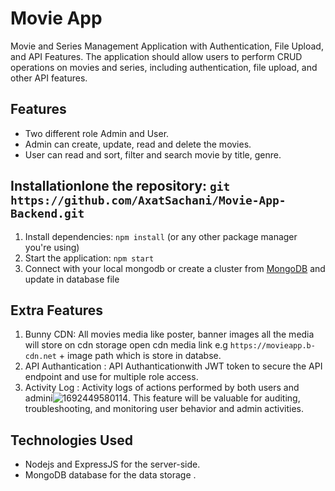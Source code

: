# Movie App

Movie and Series Management Application with Authentication, File Upload, and
API Features. The application should allow users to perform CRUD operations on movies and
series, including authentication, file upload, and other API features.

## Features

- Two different role Admin and User.
- Admin can create, update, read and delete the movies.
- User can read and sort, filter and search movie by title, genre.

## Installationlone the repository: `git https://github.com/AxatSachani/Movie-App-Backend.git`

1. Install dependencies: `npm install` (or any other package manager you're using)
3. Start the application: `npm start`
4. Connect with your local mongodb or create a cluster from [MongoDB](https://account.mongodb.com/account/login) and update in database file

## Extra Features

1. Bunny CDN: All movies media like poster, banner images all the media will store on cdn storage
   open cdn media link e.g `https://movieapp.b-cdn.net` + image path which is store in databse.
2. API Authantication : API Authanticationwith JWT token to secure the API endpoint and use for multiple role access.
3. Activity Log : Activity logs of actions performed by both users and admini![1692449580114](image/readme/1692449580114.png).
   This feature will be valuable for auditing, troubleshooting, and monitoring user behavior and admin activities.

## Technologies Used

- Nodejs and ExpressJS for the server-side.
- MongoDB database for the data storage .
